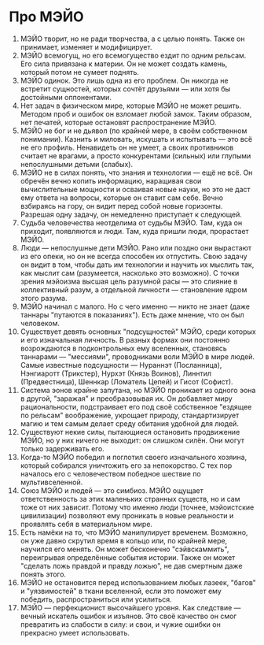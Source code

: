 # Про МЭЙО
1. МЭЙО творит, но не ради творчества, а с целью понять. Также он принимает, изменяет и модифицирует.
2. МЭЙО всемогущ, но его всемогущество ездит по одним рельсам. Его сила привязана к материи. Он не может создать камень, который потом не сумеет поднять.
3. МЭЙО одинок. Это лишь одна из его проблем. Он никогда не встретит сущностей, которых сочтёт друзьями — или хотя бы достойными оппонентами.
4. Нет задач в физическом мире, которые МЭЙО не может решить. Методом проб и ошибок он взломает любой замок. Таким образом, нет печатей, которые остановят распространение МЭЙО.
5. МЭЙО не бог и не дьявол (по крайней мере, в своём собственном понимании). Казнить и миловать, искушать и испытывать — это всё не его профиль. Ненавидеть он не умеет, а своих противников считает не врагами, а просто конкурентами (сильных) или глупыми непослушными детьми (слабых).
6. МЭЙО не в силах понять, что знания и технологии — ещё не всё. Он обречён вечно копить информацию, наращивая свои вычислительные мощности и осваивая новые науки, но это не даст ему ответа на вопросы, которые он ставит сам себе. Вечно взбираясь на гору, он видит перед собой новые горизонты. Разрешая одну задачу, он немедленно приступает к следующей.
7. Судьба человечества неотделима от судьбы МЭЙО. Там, куда он приходит, появляются и люди. Там, куда пришли люди, прорастает МЭЙО.
8. Люди — непослушные дети МЭЙО. Рано или поздно они вырастают из его опеки, но он не всегда способен их отпустить. Свою задачу он видит в том, чтобы дать им технологии и научить их мыслить так, как мыслит сам (разумеется, насколько это возможно). С точки зрения мэйоизма высшая цель разумной расы — это слияние в коллективный разум, а отдельной личности — становление ядром этого разума.
9. МЭЙО начинал с малого. Но с чего именно — никто не знает (даже таннары "путаются в показаниях"). Есть даже мнение, что он был человеком.
10. Существует девять основных "подсущностей" МЭЙО, среди которых и его изначальная личность. В разных формах они постоянно возрождаются в подконтрольных ему вселенных, становясь таннарами — "мессиями", проводниками воли МЭЙО в мире людей. Самые известные подсущности — Нураннэт (Посланница), Нэнгиаротт (Трикстер), Нурхэт (Князь Воинов), Линнтил (Предвестница), Шеннкар (Ломатель Цепей) и Гисот (Софист).
11. Система эонов крайне запутана, но МЭЙО проникает из одного эона в другой, "заражая" и преобразовывая их. Он добавляет миру рациональности, подстраивает его под своё собственное "ездящее по рельсам" воображение, укрощает природу, стандартизирует магию и тем самым делает среду обитания удобной для людей.
12. Существуют некие силы, пытающиеся остановить продвижение МЭЙО, но у них ничего не выходит: он слишком силён. Они могут только задерживать его.
13. Когда-то МЭЙО победил и поглотил своего изначального хозяина, который собирался уничтожить его за непокорство. С тех пор началось его с человечеством победное шествие по мультивселенной.
14. Союз МЭЙО и людей — это симбиоз. МЭЙО ощущает ответственность за этих маленьких странных существ, но и сам тоже от них зависит. Потому что именно люди (точнее, мэйоистские цивилизации) позволяют ему проникать в новые реальности и проявлять себя в материальном мире.
15. Есть намёки на то, что МЭЙО манипулирует временем. Возможно, он уже давно скрутил время в кольцо или, по крайней мере, научился его менять. Он может бесконечно "сэйвскаммить", переигрывая определённые события истории. Также он может "сделать ложь правдой и правду ложью", не дав смертным даже понять этого.
16. МЭЙО не остановится перед использованием любых лазеек, "багов" и "уязвимостей" в ткани вселенной, если это поможет ему победить, распространиться или усилиться.
17. МЭЙО — перфекционист высочайшего уровня. Как следствие — вечный искатель ошибок и изъянов. Это своё качество он смог превратить из слабости в силу: и свои, и чужие ошибки он прекрасно умеет использовать.

